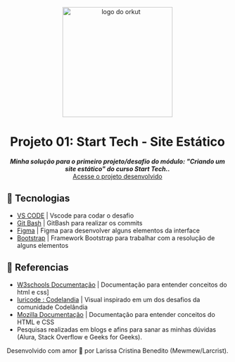 

<p align="center">
  <img src="https://github.com/mewmewdevart/StartTech2023/assets/50052600/b4b6a506-d68e-488c-a0d2-612dafe134c1" alt="logo do orkut" width="250px"/>
</p>

<h1 align="center">
 Projeto 01: Start Tech - Site Estático
</h1>

<p align="center">
	<b><i> Minha solução para o primeiro projeto/desafio do módulo: "Criando um site estático" do curso Start Tech.. </i></b><br>
  <a href="https://mewmewdevart.github.io/StartTech2023/01_project/index.html" target="_blank" >Acesse o projeto desenvolvido</a>
</p>

</p>

## 🦾 Tecnologias
- [VS CODE](https://code.visualstudio.com/) |  Vscode para codar o desafio
- [Git Bash](https://git-scm.com/downloads) | GitBash para realizar os commits
- [Figma](https://www.figma.com/) | Figma para desenvolver alguns elementos da interface
- [Bootstrap]([https://www.gnu.org/software/make/](https://getbootstrap.com/)) | Framework Bootstrap para trabalhar com a resolução de alguns elementos


## 🔗 Referencias
- [W3schools Documentação](https://www.w3schools.com/) | Documentação para entender conceitos do html e css]
- [Iuricode : Codelandia](https://iuricode.com/) | Visual inspirado em um dos desafios da comunidade Codelândia
- [Mozilla Documentação](https://developer.mozilla.org/pt-BR/docs/Web/HTML) | Documentação para entender conceitos do HTML e CSS
- Pesquisas realizadas em blogs e afins para sanar as minhas dúvidas (Alura, Stack Overflow e Geeks for Geeks).

<p align="center"> Desenvolvido com amor 💜 por Larissa Cristina Benedito (Mewmew/Larcrist). </p>
